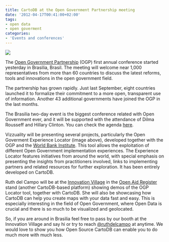 ```yaml
---
title: CartoDB at the Open Government Partnership meeting
date: '2012-04-17T00:41:00+02:00'
tags:
- open data
- open goverment
categories:
- 'Events and conferences'
---
```


<img src="http://cartodb.s3.amazonaws.com/tumblr/posts/opg.png"/>

The <a href="http://www.opengovpartnership.org/">Open Government Partnership</a> (OGP) first annual conference started yesterday in Brasilia, Brasil. The meeting will welcome near 1,000 representatives from more than 60 countries to discuss the latest reforms, tools and innovations in the open government field.

The partnership has grown rapidly. Just last September, eight countries launched it to formalize their commitment to a more open, transparent use of information. Another 43 additional governments have joined the OGP in the last months. 

The Brasilia two-day event is the biggest conference related with Open Government ever, and it will be supported with the attendance of Dilma Rousseff and Hillary Clinton. You can check the agenda <a href="http://www.opengovpartnership.org/Brasilia2012/Agenda">here</a>.

Vizzuality will be presenting several projects, particularly the Open Goverment Experience Locator (image above), developed together with the OGP and the <a href="http://wbi.worldbank.org/wbi/">World Bank Institute</a>. This tool allows the exploitation of different Open Government implementation experiences. The Experience Locator features initiatives from around the world, with special emphasis on presenting the insights from practitioners involved, links to implementing partners and related resources for further exploration. It has been entirely developed on CartoDB.

Ruth del Campo will be at the <a href="http://www.opengovpartnership.org/news/innovation-village">Innovation Village</a> in the <a href="http://www.openaidregister.org/">Open Aid Register</a> stand (another CartoDB-based platform) showing demos of the OGP Locator tool, together with CartoDB. She will also be showcasing how CartoDB can help you create maps with your data fast and easy. This is especially interesting in the field of Open Government, where Open Data is crucial and there is so much to be visualized and geolocated.

So, if you are around in Brasilia feel free to pass by our booth at the Innovation Village and say hi or try to reach <a href="http://twitter.com/#!/ruthdelcampo">@ruthdelcampo</a> at anytime. We would love to show you how Open Source CartoDB can enable you to do much more with much less.
